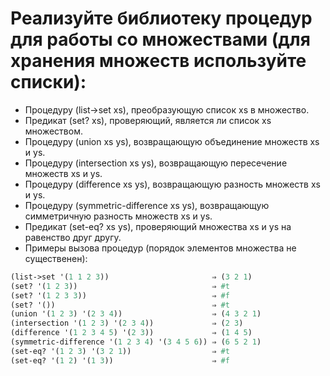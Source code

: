 # Реализуйте библиотеку процедур для работы со множествами (для хранения множеств используйте списки):

- Процедуру (list->set xs), преобразующую список xs в множество.
- Предикат (set? xs), проверяющий, является ли список xs множеством.
- Процедуру (union xs ys), возвращающую объединение множеств xs и ys.
- Процедуру (intersection xs ys), возвращающую пересечение множеств xs и ys.
- Процедуру (difference xs ys), возвращающую разность множеств xs и ys.
- Процедуру (symmetric-difference xs ys), возвращающую симметричную разность множеств xs и ys.
- Предикат (set-eq? xs ys), проверяющий множества xs и ys на равенство друг другу.
- Примеры вызова процедур (порядок элементов множества не существенен):
```scheme
(list->set '(1 1 2 3))                       ⇒ (3 2 1)
(set? '(1 2 3))                              ⇒ #t
(set? '(1 2 3 3))                            ⇒ #f
(set? '())                                   ⇒ #t
(union '(1 2 3) '(2 3 4))                    ⇒ (4 3 2 1)
(intersection '(1 2 3) '(2 3 4))             ⇒ (2 3)
(difference '(1 2 3 4 5) '(2 3))             ⇒ (1 4 5)
(symmetric-difference '(1 2 3 4) '(3 4 5 6)) ⇒ (6 5 2 1)
(set-eq? '(1 2 3) '(3 2 1))                  ⇒ #t
(set-eq? '(1 2) '(1 3))                      ⇒ #f
```
